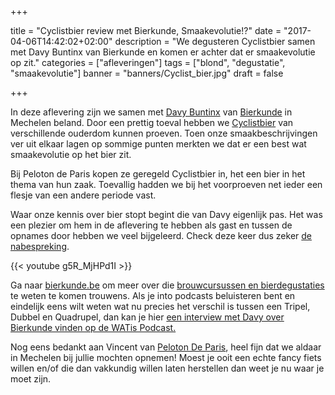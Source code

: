 +++

title = "Cyclistbier review met Bierkunde, Smaakevolutie!?"
date = "2017-04-06T14:42:02+02:00"
description = "We degusteren Cyclistbier samen met Davy Buntinx van Bierkunde en komen er achter dat er smaakevolutie op zit."
categories = ["afleveringen"]
tags = ["blond", "degustatie", "smaakevolutie"]
banner = "banners/Cyclist_bier.jpg"
draft = false

+++

In deze aflevering zijn we samen met [Davy Buntinx](https://twitter.com/dbuntinx) van [Bierkunde](https://www.bierkunde.be/) in Mechelen beland. Door een prettig toeval hebben we [Cyclistbier](http://cyclistbier.be/) van verschillende ouderdom kunnen proeven. Toen onze smaakbeschrijvingen ver uit elkaar lagen op sommige punten merkten we dat er een best wat smaakevolutie op het bier zit.
<!--more-->

Bij Peloton de Paris kopen ze geregeld Cyclistbier in, het een bier in het thema van hun zaak. Toevallig hadden we bij het voorproeven net ieder een flesje van een andere periode vast.

Waar onze kennis over bier stopt begint die van Davy eigenlijk pas. Het was een plezier om hem in de aflevering te hebben als gast en tussen de opnames door hebben we veel bijgeleerd. Check deze keer dus zeker [de nabespreking](https://youtu.be/g5R_MjHPd1I?t=7m7s).

{{< youtube g5R_MjHPd1I >}}

Ga naar [bierkunde.be](https://www.bierkunde.be/) om meer over die [brouwcursussen en bierdegustaties](https://www.bierkunde.be/) te weten te komen trouwens. Als je into podcasts beluisteren bent en eindelijk eens wilt weten wat nu precies het verschil is tussen een Tripel, Dubbel en Quadrupel, dan kan je hier [een interview met Davy over Bierkunde vinden op de WATis Podcast.](https://watis.net/aflevering-7-zelf-bier-brouwen-enzo/)

Nog eens bedankt aan Vincent van [Peloton De Paris](https://www.pelotondeparis.cc/), heel fijn dat we aldaar in Mechelen bij jullie mochten opnemen! Moest je ooit een echte fancy fiets willen en/of die dan vakkundig willen laten herstellen dan weet je nu waar je moet zijn.
